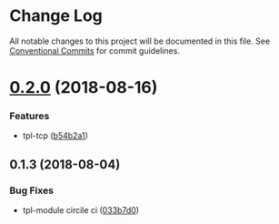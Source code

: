 # Change Log

All notable changes to this project will be documented in this file.
See [Conventional Commits](https://conventionalcommits.org) for commit guidelines.

<a name="0.2.0"></a>
# [0.2.0](https://github.com/36node/sketch/compare/@36node/template-service@0.1.3...@36node/template-service@0.2.0) (2018-08-16)


### Features

* tpl-tcp ([b54b2a1](https://github.com/36node/sketch/commit/b54b2a1))




<a name="0.1.3"></a>
## 0.1.3 (2018-08-04)


### Bug Fixes

* tpl-module circile ci ([033b7d0](https://github.com/36node/sketch/commit/033b7d0))
